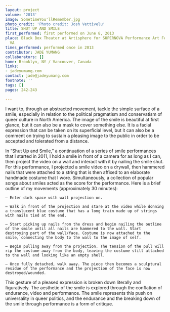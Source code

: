 ```yaml
---
layout: project
volume: '2013'
image: SometimeYou'llRemember.jpg
photo_credit: 'Photo credit: Josh Vettivelu'
title: SHUT UP AND SMILE
first_performed: first performed on June 8, 2013
place: Black Box Theater at Artisphere for SUPERNOVA Performance Art Festival, Rosslyn,
  VA
times_performed: performed once in 2013
contributor: JADE YUMANG
collaborators: []
home: Brooklyn, NY / Vancouver, Canada
links:
- jadeyumang.com
contact: jade@jadeyumang.com
footnote: ''
tags: []
pages: 242-243

---
```


I want to, through an abstracted movement, tackle the simple surface of a smile, especially in relation to the political pragmatism and conservatism of queer culture in North America. The image of the smile is beautiful at first glance, but it can also be a mask to cover something else. It is a facial expression that can be taken on its superficial level, but it can also be a comment on trying to sustain a pleasing image to the public in order to be accepted and tolerated from a distance.

In “Shut Up and Smile,” a continuation of a series of smile performances that I started in 2011, I hold a smile in front of a camera for as long as I can, then project the video on a wall and interact with it by nailing the smile shut. For this performance, I projected a smile video on a drywall, then hammered nails that were attached to a string that is then affixed to an elaborate handmade costume that I wore. Simultaneously, a collection of popular songs about smiles acted as the score for the performance. Here is a brief outline of my movements (approximately 30 minutes):

	– Enter dark space with wall projection on.

	– Walk in front of the projection and stare at the video while donning a translucent blue costume that has a long train made up of strings with nails tied at the end.

	– Start picking up nails from the dress and begin nailing the outline of the smile until all nails are hammered to the wall. Start destroying part of the wall/face. Costume is now attached to the smile, connecting the body to the wall to the image of self.

	– Begin pulling away from the projection. The tension of the pull will rip the costume away from the body, leaving the costume still attached to the wall and looking like an empty shell.

	– Once fully detached, walk away. The piece then becomes a sculptural residue of the performance and the projection of the face is now destroyed/wounded.

This gesture of a pleased expression is broken down literally and figuratively. The aesthetic of the smile is explored through the conflation of endurance, video and performance. The smile represents this push on universality in queer politics, and the endurance and the breaking down of the smile through performance is a form of critique.
